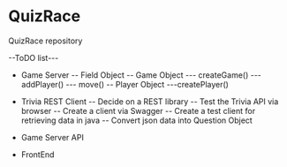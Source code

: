 # QuizRace
QuizRace repository

--ToDO list---

- Game Server
  -- Field Object
  -- Game Object
    --- createGame()
    --- addPlayer()
    --- move()
  -- Player Object
    ---createPlayer()


- Trivia REST Client
  -- Decide on a REST library
  -- Test the Trivia API via browser
  -- Create a client via Swagger
  -- Create a test client for retrieving data in java
  -- Convert json data into Question Object

- Game Server API


- FrontEnd

